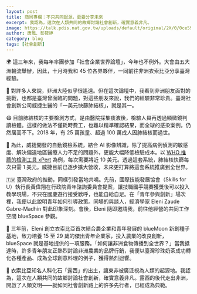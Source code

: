 ```yaml
---
layout: post
title: 商周專欄：不只共同起源，更要分享未來
excerpt: 我認為，這次在人類共同的故鄉討論社會創新，確實意義非凡。
image: https://talk.pdis.nat.gov.tw/uploads/default/original/2X/0/0ce59c16b3a62d6c85908d7370e1fe69664dacd0.jpeg
author: 唐鳳、彭筱婷
category: blog
tags: [社會創新]
---
```


🌍 這三年來，我每年率團參加「社會企業世界論壇」，今年也不例外。大會由五大洲輪流舉辦，因此，十月時我和 45 位各界夥伴，一同前往非洲衣索比亞分享臺灣經驗。

🔬 對許多人來說，非洲大陸似乎很遙遠。但在這次論壇中，我看到非洲朋友面對的挑戰，也都是臺灣曾面臨的問題，對這些朋友來說，我們的經驗非常珍貴。臺灣社會創新公司威捷生醫的「一美元快篩肺結核」，就是其一。

😷 目前肺結核的主要檢測方式，是由醫院採集痰液後，檢驗人員再透過顯微鏡判讀檢體。這樣的做法不僅耗時費工，也難以精準確認結果，而全球的感染案例，仍然居高不下。2018 年，有 25 萬孩童、超過 100 萬成人因肺結核而過世。

🏥 為此，威捷開發的自動鏡檢系統，結合 AI 影像辨識，除了提高病例偵測的敏感度、解決偏遠地區醫療人力不足的問題外，更能大幅降低檢驗成本。以 [WHO 推薦的檢測工具 xPert](https://www.tb.org.tw/uploads/104_w/02.pdf) 為例，每次需要將近 10 美元。透過這套系統，肺結核快篩每次只需 1 美元。威捷目前已逐步擴大營收，未來更打算將這套系統推廣到全世界。

🇹🇼 臺灣政府的推動，同樣引發當地共鳴。先前，國際技能發展協會（Skills for U）執行長黃偉翔在行政院青年諮詢委員會提案，讓技職國手競賽獲獎後可以投入教學現場，不只在國慶遊行接受歡呼，也能自給自足。在「青年參與創新」場次裡，我便以此說明青年如何引導政策。同場的與談人，經濟學家 Eleni Zaude Gabre-Madhin 對此印象深刻。會後，Eleni 隨即邀請我，前往他經營的共同工作空間 blueSpace 參觀。

🍹 三年前，Eleni 創立衣索比亞首次結合農企業和青年發展的 blueMoon 新創種子基地，致力培養 15 至 29 歲的傑出青年企業家，投入農業的改良創新，blueSpace 就是基地提供的一項服務。「如何讓非洲食物傳播到全世界？」當我抵達時，許多青年朋友正熱烈討論非洲農業的品牌行銷，我便以臺灣珍珠奶茶成功轉化各種產品、成為全球創意料理的例子，獲得熱烈迴響。

👣 衣索比亞知名人科化石「露西」的出土，讓東非被廣泛視為人類的起源地。我認為，這次在人類共同的故鄉討論社會創新，確實意義非凡。露西的後代走出非洲，開啟了人類文明——就如同社會創新路上的許多先行者，已經成為典範。
